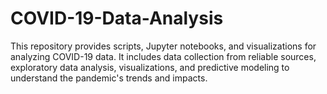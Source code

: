 # COVID-19-Data-Analysis
This repository provides scripts, Jupyter notebooks, and visualizations for analyzing COVID-19 data. It includes data collection from reliable sources, exploratory data analysis, visualizations, and predictive modeling to understand the pandemic's trends and impacts.
